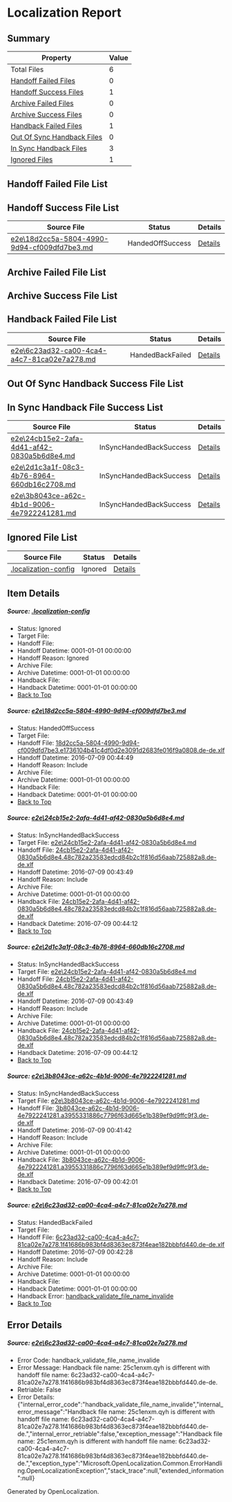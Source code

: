 # <a name='report-top'></a> Localization Report

## Summary
 Property | Value 
 -------- | ----- 
 Total Files | 6
[ Handoff Failed Files ](#handoff-failed-list)| 0
[ Handoff Success Files ](#handoff-success-list)| 1
[ Archive Failed Files ](#archive-failed-list)| 0
[ Archive Success Files ](#archive-success-list)| 0
[ Handback Failed Files ](#handback-failed-list)| 1
[ Out Of Sync Handback Files ](#outofsync-handback-success-list)| 0
[ In Sync Handback Files ](#insync-handback-success-list)| 3
[ Ignored Files ](#ignored-list)| 1

## <a name='handoff-failed-list'></a> Handoff Failed File List

## <a name='handoff-success-list'></a> Handoff Success File List
 Source File | Status | Details 
 ----------- | ------ | ------- 
 [e2e\18d2cc5a-5804-4990-9d94-cf009dfd7be3.md](https://github.com/OpenLocalizationTestOrg/oltest/blob/76ac9dda3c43c4b9bc7d3c65210c9026c92f9d7c/e2e/18d2cc5a-5804-4990-9d94-cf009dfd7be3.md) | HandedOffSuccess | [Details](#9745b80c41aeb7dc592b82935b497e19f88342af1)

## <a name='archive-failed-list'></a> Archive Failed File List

## <a name='archive-success-list'></a> Archive Success File List

## <a name='handback-failed-list'></a> Handback Failed File List
 Source File | Status | Details 
 ----------- | ------ | ------- 
 [e2e\6c23ad32-ca00-4ca4-a4c7-81ca02e7a278.md](https://github.com/OpenLocalizationTestOrg/oltest/blob/e565ce47c9088837b7f26511057eeabf5ccf136a/e2e/6c23ad32-ca00-4ca4-a4c7-81ca02e7a278.md) | HandedBackFailed | [Details](#a9628b71839547fb727e217c57092a5febe67d2b5)

## <a name='outofsync-handback-success-list'></a> Out Of Sync Handback Success File List

## <a name='insync-handback-success-list'></a> In Sync Handback File Success List
 Source File | Status | Details 
 ----------- | ------ | ------- 
 [e2e\24cb15e2-2afa-4d41-af42-0830a5b6d8e4.md](https://github.com/OpenLocalizationTestOrg/oltest/blob/4ae8e42897b49ac3929ef354d547650ba46498e7/e2e/24cb15e2-2afa-4d41-af42-0830a5b6d8e4.md) | InSyncHandedBackSuccess | [Details](#eba645a06dd41ce3a1eeebf6fda0a01a085009712)
 [e2e\2d1c3a1f-08c3-4b76-8964-660db16c2708.md](https://github.com/OpenLocalizationTestOrg/oltest/blob/76ac9dda3c43c4b9bc7d3c65210c9026c92f9d7c/e2e/2d1c3a1f-08c3-4b76-8964-660db16c2708.md) | InSyncHandedBackSuccess | [Details](#eba645a06dd41ce3a1eeebf6fda0a01a085009713)
 [e2e\3b8043ce-a62c-4b1d-9006-4e7922241281.md](https://github.com/OpenLocalizationTestOrg/oltest/blob/2a11ed528ee89921ef4d595e26dde8d7b407511c/e2e/3b8043ce-a62c-4b1d-9006-4e7922241281.md) | InSyncHandedBackSuccess | [Details](#e3acc12d5914cbb4a4cc5b838c5733bae45820d24)

## <a name='ignored-list'></a> Ignored File List
 Source File | Status | Details 
 ----------- | ------ | ------- 
 [.localization-config](https://github.com/OpenLocalizationTestOrg/oltest/blob/76ac9dda3c43c4b9bc7d3c65210c9026c92f9d7c/.localization-config) | Ignored | [Details](#3d4f252ac210baf56311d7e97dcc2db10974dbd20)

## Item Details
##### <a name='3d4f252ac210baf56311d7e97dcc2db10974dbd20'></a> Source: [.localization-config](https://github.com/OpenLocalizationTestOrg/oltest/blob/76ac9dda3c43c4b9bc7d3c65210c9026c92f9d7c/.localization-config)
* Status: Ignored
* Target File: 
* Handoff File: 
* Handoff Datetime: 0001-01-01 00:00:00
* Handoff Reason: Ignored
* Archive File: 
* Archive Datetime: 0001-01-01 00:00:00
* Handback File: 
* Handback Datetime: 0001-01-01 00:00:00
* [Back to Top](#report-top)

##### <a name='9745b80c41aeb7dc592b82935b497e19f88342af1'></a> Source: [e2e\18d2cc5a-5804-4990-9d94-cf009dfd7be3.md](https://github.com/OpenLocalizationTestOrg/oltest/blob/76ac9dda3c43c4b9bc7d3c65210c9026c92f9d7c/e2e/18d2cc5a-5804-4990-9d94-cf009dfd7be3.md)
* Status: HandedOffSuccess
* Target File: 
* Handoff File: [18d2cc5a-5804-4990-9d94-cf009dfd7be3.e1736104b41c4df0d2e3091d2683fe016f9a0808.de-de.xlf](https://github.com/OpenLocalizationTestOrg/olhandoff-e2e/blob/3e35a76d1367aa33b946af625856f4696c68f13b/ol-handoff/OpenLocalizationTestOrg/oltest-dede-fly/ci/ht/18d2cc5a-5804-4990-9d94-cf009dfd7be3.e1736104b41c4df0d2e3091d2683fe016f9a0808.de-de.xlf)
* Handoff Datetime: 2016-07-09 00:44:49
* Handoff Reason: Include
* Archive File: 
* Archive Datetime: 0001-01-01 00:00:00
* Handback File: 
* Handback Datetime: 0001-01-01 00:00:00
* [Back to Top](#report-top)

##### <a name='eba645a06dd41ce3a1eeebf6fda0a01a085009712'></a> Source: [e2e\24cb15e2-2afa-4d41-af42-0830a5b6d8e4.md](https://github.com/OpenLocalizationTestOrg/oltest/blob/4ae8e42897b49ac3929ef354d547650ba46498e7/e2e/24cb15e2-2afa-4d41-af42-0830a5b6d8e4.md)
* Status: InSyncHandedBackSuccess
* Target File: [e2e\24cb15e2-2afa-4d41-af42-0830a5b6d8e4.md](https://github.com/OpenLocalizationTestOrg/oltest-dede-fly/blob/6af98d6273b41964711f290c5a2c4f269bc6120a/e2e/24cb15e2-2afa-4d41-af42-0830a5b6d8e4.md)
* Handoff File: [24cb15e2-2afa-4d41-af42-0830a5b6d8e4.48c782a23583edcd84b2c1f816d56aab725882a8.de-de.xlf](https://github.com/OpenLocalizationTestOrg/olhandoff-e2e/blob/f7e7821fbf5eece778235b0e2db1b9f3ef47052b/ol-handoff/OpenLocalizationTestOrg/oltest-dede-fly/ci/ht/24cb15e2-2afa-4d41-af42-0830a5b6d8e4.48c782a23583edcd84b2c1f816d56aab725882a8.de-de.xlf)
* Handoff Datetime: 2016-07-09 00:43:49
* Handoff Reason: Include
* Archive File: 
* Archive Datetime: 0001-01-01 00:00:00
* Handback File: [24cb15e2-2afa-4d41-af42-0830a5b6d8e4.48c782a23583edcd84b2c1f816d56aab725882a8.de-de.xlf](https://github.com/OpenLocalizationTestOrg/olhandback-e2e/blob/6edc349de57a104435271a885c90691ad677ab26/ol-handback/OpenLocalizationTestOrg/oltest-dede-fly/ci/ht/24cb15e2-2afa-4d41-af42-0830a5b6d8e4.48c782a23583edcd84b2c1f816d56aab725882a8.de-de.xlf)
* Handback Datetime: 2016-07-09 00:44:12
* [Back to Top](#report-top)

##### <a name='eba645a06dd41ce3a1eeebf6fda0a01a085009713'></a> Source: [e2e\2d1c3a1f-08c3-4b76-8964-660db16c2708.md](https://github.com/OpenLocalizationTestOrg/oltest/blob/76ac9dda3c43c4b9bc7d3c65210c9026c92f9d7c/e2e/2d1c3a1f-08c3-4b76-8964-660db16c2708.md)
* Status: InSyncHandedBackSuccess
* Target File: [e2e\24cb15e2-2afa-4d41-af42-0830a5b6d8e4.md](https://github.com/OpenLocalizationTestOrg/oltest-dede-fly/blob/6af98d6273b41964711f290c5a2c4f269bc6120a/e2e/24cb15e2-2afa-4d41-af42-0830a5b6d8e4.md)
* Handoff File: [24cb15e2-2afa-4d41-af42-0830a5b6d8e4.48c782a23583edcd84b2c1f816d56aab725882a8.de-de.xlf](https://github.com/OpenLocalizationTestOrg/olhandoff-e2e/blob/f7e7821fbf5eece778235b0e2db1b9f3ef47052b/ol-handoff/OpenLocalizationTestOrg/oltest-dede-fly/ci/ht/24cb15e2-2afa-4d41-af42-0830a5b6d8e4.48c782a23583edcd84b2c1f816d56aab725882a8.de-de.xlf)
* Handoff Datetime: 2016-07-09 00:43:49
* Handoff Reason: Include
* Archive File: 
* Archive Datetime: 0001-01-01 00:00:00
* Handback File: [24cb15e2-2afa-4d41-af42-0830a5b6d8e4.48c782a23583edcd84b2c1f816d56aab725882a8.de-de.xlf](https://github.com/OpenLocalizationTestOrg/olhandback-e2e/blob/6edc349de57a104435271a885c90691ad677ab26/ol-handback/OpenLocalizationTestOrg/oltest-dede-fly/ci/ht/24cb15e2-2afa-4d41-af42-0830a5b6d8e4.48c782a23583edcd84b2c1f816d56aab725882a8.de-de.xlf)
* Handback Datetime: 2016-07-09 00:44:12
* [Back to Top](#report-top)

##### <a name='e3acc12d5914cbb4a4cc5b838c5733bae45820d24'></a> Source: [e2e\3b8043ce-a62c-4b1d-9006-4e7922241281.md](https://github.com/OpenLocalizationTestOrg/oltest/blob/2a11ed528ee89921ef4d595e26dde8d7b407511c/e2e/3b8043ce-a62c-4b1d-9006-4e7922241281.md)
* Status: InSyncHandedBackSuccess
* Target File: [e2e\3b8043ce-a62c-4b1d-9006-4e7922241281.md](https://github.com/OpenLocalizationTestOrg/oltest-dede-fly/blob/d559b2d02913375b03ccd2d4d0c6df8899558232/e2e/3b8043ce-a62c-4b1d-9006-4e7922241281.md)
* Handoff File: [3b8043ce-a62c-4b1d-9006-4e7922241281.a3955331886c7796f63d665e1b389ef9d9ffc9f3.de-de.xlf](https://github.com/OpenLocalizationTestOrg/olhandoff-e2e/blob/248d4392ca8a6312fac3ef8200b5f2ab33a753d8/ol-handoff/OpenLocalizationTestOrg/oltest-dede-fly/ci/ht/3b8043ce-a62c-4b1d-9006-4e7922241281.a3955331886c7796f63d665e1b389ef9d9ffc9f3.de-de.xlf)
* Handoff Datetime: 2016-07-09 00:41:42
* Handoff Reason: Include
* Archive File: 
* Archive Datetime: 0001-01-01 00:00:00
* Handback File: [3b8043ce-a62c-4b1d-9006-4e7922241281.a3955331886c7796f63d665e1b389ef9d9ffc9f3.de-de.xlf](https://github.com/OpenLocalizationTestOrg/olhandback-e2e/blob/2b57b2b948fd68489684ef75f8aba4483e9079ba/ol-handback/OpenLocalizationTestOrg/oltest-dede-fly/ci/ht/3b8043ce-a62c-4b1d-9006-4e7922241281.a3955331886c7796f63d665e1b389ef9d9ffc9f3.de-de.xlf)
* Handback Datetime: 2016-07-09 00:42:01
* [Back to Top](#report-top)

##### <a name='a9628b71839547fb727e217c57092a5febe67d2b5'></a> Source: [e2e\6c23ad32-ca00-4ca4-a4c7-81ca02e7a278.md](https://github.com/OpenLocalizationTestOrg/oltest/blob/e565ce47c9088837b7f26511057eeabf5ccf136a/e2e/6c23ad32-ca00-4ca4-a4c7-81ca02e7a278.md)
* Status: HandedBackFailed
* Target File: 
* Handoff File: [6c23ad32-ca00-4ca4-a4c7-81ca02e7a278.1f41686b983bf4d8363ec873f4eae182bbbfd440.de-de.xlf](https://github.com/OpenLocalizationTestOrg/olhandoff-e2e/blob/57f6c3fcf9f8d6ac65102421d83f9c326d6e5329/ol-handoff/OpenLocalizationTestOrg/oltest-dede-fly/ci/ht/6c23ad32-ca00-4ca4-a4c7-81ca02e7a278.1f41686b983bf4d8363ec873f4eae182bbbfd440.de-de.xlf)
* Handoff Datetime: 2016-07-09 00:42:28
* Handoff Reason: Include
* Archive File: 
* Archive Datetime: 0001-01-01 00:00:00
* Handback File: 
* Handback Datetime: 0001-01-01 00:00:00
* Handback Error: [handback_validate_file_name_invalide](#a9628b71839547fb727e217c57092a5febe67d2b5handback_validate_file_name_invalide)
* [Back to Top](#report-top)


## Error Details
##### <a name='a9628b71839547fb727e217c57092a5febe67d2b5handback_validate_file_name_invalide'></a> Source: [e2e\6c23ad32-ca00-4ca4-a4c7-81ca02e7a278.md](#a9628b71839547fb727e217c57092a5febe67d2b5)
* Error Code: handback_validate_file_name_invalide
* Error Message: Handback file name: 25c1enxm.qyh is different with handoff file name: 6c23ad32-ca00-4ca4-a4c7-81ca02e7a278.1f41686b983bf4d8363ec873f4eae182bbbfd440.de-de.
* Retriable: False
* Error Details: {"internal_error_code":"handback_validate_file_name_invalide","internal_error_message":"Handback file name: 25c1enxm.qyh is different with handoff file name: 6c23ad32-ca00-4ca4-a4c7-81ca02e7a278.1f41686b983bf4d8363ec873f4eae182bbbfd440.de-de.","internal_error_retriable":false,"exception_message":"Handback file name: 25c1enxm.qyh is different with handoff file name: 6c23ad32-ca00-4ca4-a4c7-81ca02e7a278.1f41686b983bf4d8363ec873f4eae182bbbfd440.de-de.","exception_type":"Microsoft.OpenLocalization.Common.ErrorHandling.OpenLocalizationException","stack_trace":null,"extended_information":null}


Generated by OpenLocalization.
